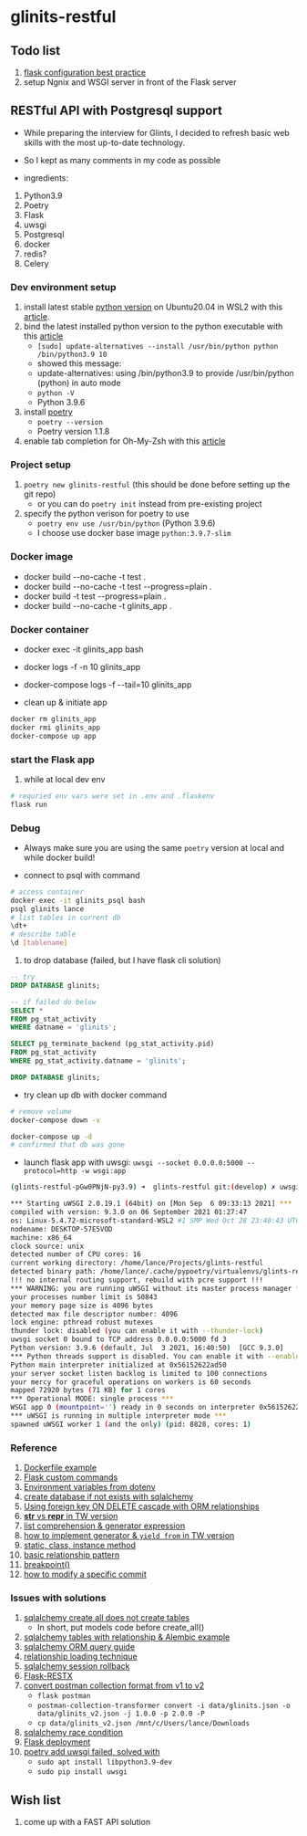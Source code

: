 # glinits-restful

## Todo list

1. [flask configuration best practice](https://flask.palletsprojects.com/en/2.0.x/config/#configuration-best-practices)
1. setup Ngnix and WSGI server in front of the Flask server



## RESTful API with Postgresql support

* While preparing the interview for Glints, I decided to refresh basic web skills with the most up-to-date technology. 
* So I kept as many comments in my code as possible

* ingredients:
1. Python3.9
1. Poetry
1. Flask
1. uwsgi
1. Postgresql
1. docker
1. redis? 
1. Celery

### Dev environment setup
1. install latest stable [python version](https://www.python.org/ftp/python/3.9.6/Python-3.9.6.tgz) on Ubuntu20.04 in WSL2 with this [article](https://linuxize.com/post/how-to-install-python-3-9-on-ubuntu-20-04/).
1. bind the latest installed python version to the python executable with this [article](https://stackoverflow.com/a/50331137)
    * `[sudo] update-alternatives --install /usr/bin/python python /bin/python3.9 10`
    * showed this message:
    * update-alternatives: using /bin/python3.9 to provide /usr/bin/python (python) in auto mode
    * `python -V`
    * Python 3.9.6
1. install [poetry](https://python-poetry.org/docs/)
    * `poetry --version`
    * Poetry version 1.1.8
1. enable tab completion for Oh-My-Zsh with this [article](https://python-poetry.org/docs/#enable-tab-completion-for-bash-fish-or-zsh)

### Project setup
1. `poetry new glinits-restful` (this should be done before setting up the git repo)
    * or you can do `poetry init` instead from pre-existing project 
1. specify the python verison for poetry to use
    * `poetry env use /usr/bin/python` (Python 3.9.6)
    * I choose use docker base image `python:3.9.7-slim` 

### Docker image
* docker build --no-cache -t test .
* docker build --no-cache -t test --progress=plain .
* docker build -t test --progress=plain .
* docker build --no-cache -t glinits_app .

### Docker container
* docker exec -it glinits_app bash
* docker logs -f -n 10 glinits_app
* docker-compose logs -f --tail=10 glinits_app

* clean up & initiate app
```sh
docker rm glinits_app
docker rmi glinits_app
docker-compose up app
```

### start the Flask app
1. while at local dev env
```sh
# requried env vars were set in .env and .flaskenv
flask run
```

### Debug
* Always make sure you are using the same `poetry` version at local and while docker build!

* connect to psql with command
```sh
# access container
docker exec -it glinits_psql bash
psql glinits lance
# list tables in current db
\dt+
# describe table
\d [tablename]
```

1. to drop database (failed, but I have flask cli solution)
```sql
-- try
DROP DATABASE glinits;

-- if failed do below
SELECT *
FROM pg_stat_activity
WHERE datname = 'glinits';

SELECT pg_terminate_backend (pg_stat_activity.pid)
FROM pg_stat_activity
WHERE pg_stat_activity.datname = 'glinits';

DROP DATABASE glinits;
```

* try clean up db with docker command
```sh
# remove volume
docker-compose down -v

docker-compose up -d
# confirmed that db was gone
```

* launch flask app with uwsgi: `uwsgi --socket 0.0.0.0:5000 --protocol=http -w wsgi:app`
```sh
(glints-restful-pGw0PNjN-py3.9) ➜  glints-restful git:(develop) ✗ uwsgi --socket 0.0.0.0:5000 --protocol=http -w wsgi:app

*** Starting uWSGI 2.0.19.1 (64bit) on [Mon Sep  6 09:33:13 2021] ***
compiled with version: 9.3.0 on 06 September 2021 01:27:47
os: Linux-5.4.72-microsoft-standard-WSL2 #1 SMP Wed Oct 28 23:40:43 UTC 2020
nodename: DESKTOP-57E5VOD
machine: x86_64
clock source: unix
detected number of CPU cores: 16
current working directory: /home/lance/Projects/glints-restful
detected binary path: /home/lance/.cache/pypoetry/virtualenvs/glints-restful-pGw0PNjN-py3.9/bin/uwsgi
!!! no internal routing support, rebuild with pcre support !!!
*** WARNING: you are running uWSGI without its master process manager ***
your processes number limit is 50843
your memory page size is 4096 bytes
detected max file descriptor number: 4096
lock engine: pthread robust mutexes
thunder lock: disabled (you can enable it with --thunder-lock)
uwsgi socket 0 bound to TCP address 0.0.0.0:5000 fd 3
Python version: 3.9.6 (default, Jul  3 2021, 16:40:50)  [GCC 9.3.0]
*** Python threads support is disabled. You can enable it with --enable-threads ***
Python main interpreter initialized at 0x56152622ad50
your server socket listen backlog is limited to 100 connections
your mercy for graceful operations on workers is 60 seconds
mapped 72920 bytes (71 KB) for 1 cores
*** Operational MODE: single process ***
WSGI app 0 (mountpoint='') ready in 0 seconds on interpreter 0x56152622ad50 pid: 8828 (default app)
*** uWSGI is running in multiple interpreter mode ***
spawned uWSGI worker 1 (and the only) (pid: 8828, cores: 1)
```

    
### Reference
1. [Dockerfile example](https://www.mktr.ai/the-data-scientists-quick-guide-to-dockerfiles-with-examples/)
1. [Flask custom commands](https://flask.palletsprojects.com/en/2.0.x/cli/#custom-commands)
1. [Environment variables from dotenv](https://flask.palletsprojects.com/en/2.0.x/cli/#environment-variables-from-dotenv)
1. [create database if not exists with sqlalchemy](https://stackoverflow.com/a/30971098)
1. [Using foreign key ON DELETE cascade with ORM relationships](https://docs.sqlalchemy.org/en/14/orm/cascades.html#using-foreign-key-on-delete-cascade-with-orm-relationships)
1. [__str__ vs __repr__ in TW version](https://ithelp.ithome.com.tw/articles/10194593)
1. [list comprehension & generator expression](https://www.learncodewithmike.com/2020/01/python-comprehension.html)
1. [how to implement generator & `yield from` in TW version](https://ithelp.ithome.com.tw/articles/10196328)
1. [static, class, instance method](https://www.learncodewithmike.com/2020/01/python-method.html)
1. [basic relationship pattern](https://docs.sqlalchemy.org/en/14/orm/basic_relationships.html)
1. [breakpoint()](https://www.journaldev.com/22695/python-breakpoint)
1. [how to modify a specific commit](https://stackoverflow.com/a/1186549)

### Issues with solutions
1. [sqlalchemy create all does not create tables](https://stackoverflow.com/a/20749534)
    * In short, put models code before create_all() 
1. [sqlalchemy tables with relationship & Alembic example](https://blog.techbridge.cc/2017/08/12/python-web-flask101-tutorial-sqlalchemy-orm-database-models/)
1. [sqlalchemy ORM query guide](https://docs.sqlalchemy.org/en/14/orm/queryguide.html)
1. [relationship loading technique](https://docs.sqlalchemy.org/en/14/orm/loading_relationships.html)
1. [sqlalchemy session rollback](https://docs.sqlalchemy.org/en/14/orm/tutorial.html#rolling-back)
1. [Flask-RESTX](https://flask-restx.readthedocs.io/en/latest/)
1. [convert postman collection format from v1 to v2](https://learning.postman.com/docs/getting-started/importing-and-exporting-data/#converting-postman-collections-from-v1-to-v2)
    * `flask postman`
    * `postman-collection-transformer convert -i data/glinits.json -o data/glinits_v2.json -j 1.0.0 -p 2.0.0 -P`
    * `cp data/glinits_v2.json /mnt/c/Users/lance/Downloads`
1. [sqlalchemy race condition](https://dev.to/ivankwongtszfung/safe-update-operation-in-postgresql-using-sqlalchemy-3ela)
1. [Flask deployment](https://flask.palletsprojects.com/en/2.0.x/deploying)
1. [poetry add uwsgi failed, solved with](https://stackoverflow.com/a/61725752)
    * `sudo apt install libpython3.9-dev`
    * `sudo pip install uwsgi`


## Wish list
1. come up with a FAST API solution    